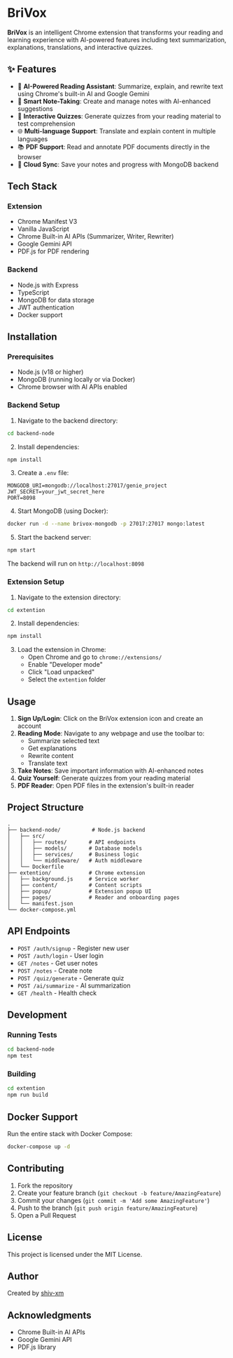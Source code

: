 # BriVox

**BriVox** is an intelligent Chrome extension that transforms your reading and learning experience with AI-powered features including text summarization, explanations, translations, and interactive quizzes.

## ✨ Features

- 🤖 **AI-Powered Reading Assistant**: Summarize, explain, and rewrite text using Chrome's built-in AI and Google Gemini
- 📝 **Smart Note-Taking**: Create and manage notes with AI-enhanced suggestions
- 🎯 **Interactive Quizzes**: Generate quizzes from your reading material to test comprehension
- 🌐 **Multi-language Support**: Translate and explain content in multiple languages
- 📚 **PDF Support**: Read and annotate PDF documents directly in the browser
- 💾 **Cloud Sync**: Save your notes and progress with MongoDB backend

## Tech Stack

### Extension
- Chrome Manifest V3
- Vanilla JavaScript
- Chrome Built-in AI APIs (Summarizer, Writer, Rewriter)
- Google Gemini API
- PDF.js for PDF rendering

### Backend
- Node.js with Express
- TypeScript
- MongoDB for data storage
- JWT authentication
- Docker support

## Installation

### Prerequisites
- Node.js (v18 or higher)
- MongoDB (running locally or via Docker)
- Chrome browser with AI APIs enabled

### Backend Setup

1. Navigate to the backend directory:
```bash
cd backend-node
```

2. Install dependencies:
```bash
npm install
```

3. Create a `.env` file:
```env
MONGODB_URI=mongodb://localhost:27017/genie_project
JWT_SECRET=your_jwt_secret_here
PORT=8098
```

4. Start MongoDB (using Docker):
```bash
docker run -d --name brivox-mongodb -p 27017:27017 mongo:latest
```

5. Start the backend server:
```bash
npm start
```

The backend will run on `http://localhost:8098`

### Extension Setup

1. Navigate to the extension directory:
```bash
cd extention
```

2. Install dependencies:
```bash
npm install
```

3. Load the extension in Chrome:
   - Open Chrome and go to `chrome://extensions/`
   - Enable "Developer mode"
   - Click "Load unpacked"
   - Select the `extention` folder

## Usage

1. **Sign Up/Login**: Click on the BriVox extension icon and create an account
2. **Reading Mode**: Navigate to any webpage and use the toolbar to:
   - Summarize selected text
   - Get explanations
   - Rewrite content
   - Translate text
3. **Take Notes**: Save important information with AI-enhanced notes
4. **Quiz Yourself**: Generate quizzes from your reading material
5. **PDF Reader**: Open PDF files in the extension's built-in reader

## Project Structure

```
.
├── backend-node/          # Node.js backend
│   ├── src/
│   │   ├── routes/       # API endpoints
│   │   ├── models/       # Database models
│   │   ├── services/     # Business logic
│   │   └── middleware/   # Auth middleware
│   └── Dockerfile
├── extention/            # Chrome extension
│   ├── background.js     # Service worker
│   ├── content/          # Content scripts
│   ├── popup/            # Extension popup UI
│   ├── pages/            # Reader and onboarding pages
│   └── manifest.json
└── docker-compose.yml
```

## API Endpoints

- `POST /auth/signup` - Register new user
- `POST /auth/login` - User login
- `GET /notes` - Get user notes
- `POST /notes` - Create note
- `POST /quiz/generate` - Generate quiz
- `POST /ai/summarize` - AI summarization
- `GET /health` - Health check

## Development

### Running Tests
```bash
cd backend-node
npm test
```

### Building
```bash
cd extention
npm run build
```

## Docker Support

Run the entire stack with Docker Compose:
```bash
docker-compose up -d
```

## Contributing

1. Fork the repository
2. Create your feature branch (`git checkout -b feature/AmazingFeature`)
3. Commit your changes (`git commit -m 'Add some AmazingFeature'`)
4. Push to the branch (`git push origin feature/AmazingFeature`)
5. Open a Pull Request

## License

This project is licensed under the MIT License.

## Author

Created by [shiv-xm](https://github.com/shiv-xm)

## Acknowledgments

- Chrome Built-in AI APIs
- Google Gemini API
- PDF.js library
